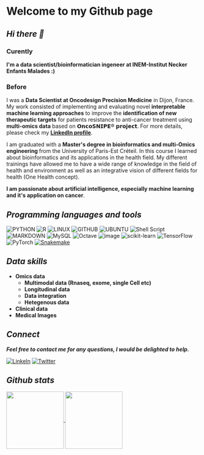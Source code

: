 # Welcome to my Github page 

## ***Hi there 👋***

### Curently
<b> I'm a data scientist/bioinformatician ingeneer at INEM-Institut Necker Enfants Malades :)</b>
### Before 
I was a <b>Data Scientist at Oncodesign Precision Medicine</b> in Dijon, France. My work consisted of implementing and evaluating novel <b>interpretable machine learning approaches</b> to improve the <b>identification of new therapeutic targets</b> for patients resistance to anti-cancer treatment using <b>multi-omics data</b> based on 𝗢𝗻𝗰𝗼𝗦𝗡𝗜𝗣𝗘® 𝗽𝗿𝗼𝗷𝗲𝗰𝘁. For more details, please check my <b>[LinkedIn profile](https://www.linkedin.com/in/lamine-toure/)</b>.
 
I am graduated with a <b>Master's degree in bioinformatics and multi-Omics engineering </b> from the University of Paris-Est Créteil. In this course I learned about bioinformatics and its applications in the health field. My different trainings have allowed me to have a wide range of knowledge in the field of health and environment as well as an integrative vision of different fields for health (One Health concept). 

<b>I am passionate about artificial intelligence, especially machine learning and it's application on cancer</b>. 

## ***Programming languages and tools***
![PYTHON](https://img.shields.io/badge/Python-14354C?style=for-the-badge&logo=python&logoColor=white) ![R](https://img.shields.io/badge/R-276DC3?style=for-the-badge&logo=r&logoColor=white)
![LINUX](https://img.shields.io/badge/Linux-FCC624?style=for-the-badge&logo=linux&logoColor=white)
![GITHUB](https://img.shields.io/badge/github-%23121011.svg?style=for-the-badge&logo=github&logoColor=white)
![UBUNTU](https://img.shields.io/badge/Ubuntu-E95420?style=for-the-badge&logo=ubuntu&logoColor=white)
![Shell Script](https://img.shields.io/badge/shell_script-%23121011.svg?style=for-the-badge&logo=gnu-bash&logoColor=white)
![MARKDOWN](https://img.shields.io/badge/Markdown-000000?style=for-the-badge&logo=markdown&logoColor=white)
![MySQL](https://img.shields.io/badge/MySQL-00000F?style=for-the-badge&logo=mysql&logoColor=white)
![Octave](https://img.shields.io/badge/OCTAVE-darkblue?style=for-the-badge&logo=octave&logoColor=fcd683)
![image](https://user-images.githubusercontent.com/93058160/222747654-8a29430b-394c-4589-b888-da16002ab66c.png)
![scikit-learn](https://img.shields.io/badge/scikit--learn-%23F7931E.svg?style=for-the-badge&logo=scikit-learn&logoColor=white)
![TensorFlow](https://img.shields.io/badge/TensorFlow-%23FF6F00.svg?style=for-the-badge&logo=TensorFlow&logoColor=white)
![PyTorch](https://img.shields.io/badge/PyTorch-%23EE4C2C.svg?style=for-the-badge&logo=PyTorch&logoColor=white)
[![Snakemake](https://img.shields.io/badge/snakemake-≥5.6.0-brightgreen.svg?style=flat)](https://snakemake.readthedocs.io)


## ***Data skills***
+ <b>Omics data</b>
  - <b>Multimodal data (Rnaseq, exome, single Cell etc)</b>
  - <b>Longitudinal data</b>
  - <b>Data integration</b> 
  - <b>Hetegenous data</b> 
+ <b>Clinical data</b> 
+ <b>Medical Images</b>

## ***Connect***

***Feel free to contact me for any questions, I would be delighted to help.***

[![LinkeIn](https://img.shields.io/badge/LinkedIn-0077B5?style=for-the-badge&logo=linkedin&logoColor=white)](https://www.linkedin.com/in/lamine-toure/)         [![Twitter](https://img.shields.io/badge/Twitter-1DA1F2?style=for-the-badge&logo=twitter&logoColor=white)](https://twitter.com/ltoure_officiel) 

## ***Github stats***

<a href="https://github.com/anuraghazra/github-readme-stats">
  <img align="center" height="150em" src="https://github-readme-stats.vercel.app/api?username=LamineTourelab&show_icons=true&theme=radical" />
</a>
<a href="https://github.com/anuraghazra/github-readme-stats">
  <img align="center" height="150em" src="https://github-readme-stats.vercel.app/api/top-langs/?username=LamineTourelab&layout=compact&theme=radical" />
</a>
